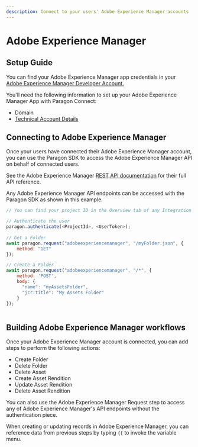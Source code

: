 ```yaml
---
description: Connect to your users' Adobe Experience Manager accounts
---
```


# Adobe Experience Manager

## Setup Guide

You can find your Adobe Experience Manager app credentials in your [Adobe Experience Manager Developer Account.](https://developer.adobe.com/dep/guides/postman/setup-environment/)

You'll need the following information to set up your Adobe Experience Manager App with Paragon Connect:

* Domain
* [Technical Account Details](https://experience.adobe.com/#/cloud-manager/landing.html)

## Connecting to Adobe Experience Manager

Once your users have connected their Adobe Experience Manager account, you can use the Paragon SDK to access the Adobe Experience Manager API on behalf of connected users.

See the Adobe Experience Manager [REST API documentation](https://developer.adobe.com/dep/guides/postman/setup-environment/) for their full API reference.

Any Adobe Experience Manager API endpoints can be accessed with the Paragon SDK as shown in this example.

```javascript
// You can find your project ID in the Overview tab of any Integration

// Authenticate the user
paragon.authenticate(<ProjectId>, <UserToken>);
            
// Get a Folder
await paragon.request("adobeexperiencemanager", "/myFolder.json", {
    method: "GET"
});

// Create a Folder
await paragon.request("adobeexperiencemanager", "/*", {
    method: 'POST',
    body: {
      "name": "myAssetsFolder",
      "jcr:title": "My Assets Folder"
    }
});
  
```

## Building Adobe Experience Manager workflows

Once your Adobe Experience Manager account is connected, you can add steps to perform the following actions:

* Create Folder
* Delete Folder
* Delete Asset
* Create Asset Rendition
* Update Asset Rendition
* Delete Asset Rendition

You can also use the Adobe Experience Manager Request step to access any of Adobe Experience Manager's API endpoints without the authentication piece.

When creating or updating records in Adobe Experience Manager, you can reference data from previous steps by typing `{{` to invoke the variable menu.
